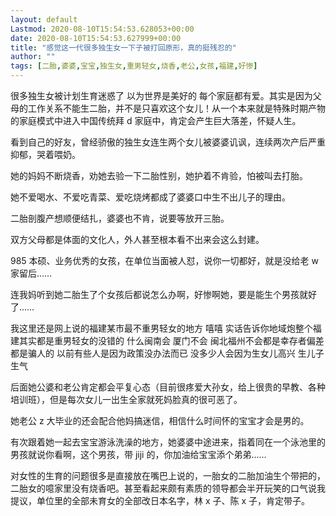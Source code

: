 ```yaml
---
layout: default
Lastmod: 2020-08-10T15:54:53.628053+00:00
date: 2020-08-10T15:54:53.627999+00:00
title: "感觉这一代很多独生女一下子被打回原形，真的挺残忍的"
author: ""
tags: [二胎,婆婆,宝宝,独生女,重男轻女,烧香,老公,女孩,福建,好惨]
---
```


很多独生女被计划生育迷惑了 以为世界是美好的 每个家庭都有爱。其实是因为父母的工作关系不能生二胎，并不是只喜欢这个女儿！从一个本来就是特殊时期产物的家庭模式中进入中国传统拜 d 家庭中，肯定会产生巨大落差，怀疑人生。

看到自己的好友，曾经骄傲的独生女连生两个女儿被婆婆讥讽，连续两次产后严重抑郁，哭着喂奶。

她的妈妈不断烧香，劝她去验一下二胎性别，她护着不肯验，怕被叫去打胎。

她不爱喝水、不爱吃青菜、爱吃烧烤都成了婆婆口中生不出儿子的理由。

二胎剖腹产想顺便结扎，婆婆也不肯，说要等放开三胎。

双方父母都是体面的文化人，外人甚至根本看不出来会这么封建。

985 本硕、业务优秀的女孩，在单位当面被人怼，说你一切都好，就是没给老 w 家留后……

连我妈听到她二胎生了个女孩后都说怎么办啊，好惨啊她，要是能生个男孩就好了……

我这里还是网上说的福建某市最不重男轻女的地方 嘻嘻 实话告诉你地域炮整个福建其实都是重男轻女的没错的 什么闽南会 厦门不会 闽北福州不会都是幸存者偏差 都是骗人的 以前有些人是因为政策没办法而已 没多少人会因为生女儿高兴 生儿子生气

后面她公婆和老公肯定都会平复心态（目前很疼爱大孙女，给上很贵的早教、各种培训班），但是每次女儿一出生全家就死妈脸真的很可恶了。

她老公 z 大毕业的还会配合他妈搞迷信，相信什么时间怀的宝宝才会是男的。

有次跟着她一起去宝宝游泳洗澡的地方，她婆婆中途进来，指着同在一个泳池里的男孩就说你看啊，这个男孩，带 jiji 的，你加油给宝宝添个弟弟……

对女性的生育的问题很多是直接放在嘴巴上说的，一胎女的二胎加油生个带把的，二胎女的噫家里没有烧香吧。甚至看起来颇有素质的领导都会半开玩笑的口气说我提议，单位里的全部未育女的全部改日本名字，林 x 子、陈 x 子，肯定带子。

